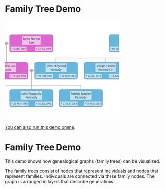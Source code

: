 # Family Tree Demo

<img src="../../resources/image/family-tree.png" alt="demo-thumbnail" height="320"/>

[You can also run this demo online](https://live.yworks.com/demos/layout/familytree/index.html).

# Family Tree Demo

This demo shows how genealogical graphs (family trees) can be visualized.

The family trees consist of nodes that represent individuals and nodes that represent families. Individuals are connected via these family nodes. The graph is arranged in layers that describe generations.
